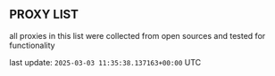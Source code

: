## PROXY LIST

all proxies in this list were collected from open sources and tested for functionality

last update: `2025-03-03 11:35:38.137163+00:00` UTC